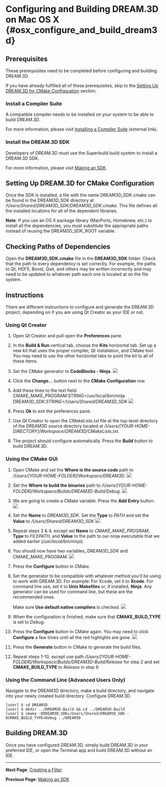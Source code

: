 Configuring and Building DREAM.3D on Mac OS X {#osx_configure_and_build_dream3d}
========

<a name="prerequisites">

## Prerequisites ##

</a>

These prerequisites need to be completed before configuring and building DREAM.3D.

If you have already fulfilled all of these prerequisites, skip to the [Setting Up DREAM.3D for CMake Configuration](#cmake_config) section.

<a name="compiler_suite">

### Install a Compiler Suite ###

</a>

A compatible compiler needs to be installed on your system to be able to build DREAM.3D.

For more information, please visit [Installing a Compiler Suite](http://dream3d.bluequartz.net/binaries/Help/DREAM3D/compiler_suite.html) (external link).

<a name="installing_sdk">

### Install the DREAM.3D SDK ###

</a>

Developers of DREAM.3D must use the Superbuild build system to install a DREAM.3D SDK.

For more information, please visit <a href="https://github.com/bluequartzsoftware/DREAM3DSuperbuild/blob/develop/docs/Making_an_SDK_OSX.md">Making an SDK</a>.

<a name="cmake_config">

## Setting Up DREAM.3D for CMake Configuration ##

</a>

Once the SDK is installed, a file with the name DREAM3D_SDK.cmake can be found in the DREAM3D_SDK directory at */Users/Shared/DREAM3D_SDK/DREAM3D_SDK.cmake*. This file defines all the installed locations for all of the dependent libraries.

**Note**: If you use an OS X package library (MacPorts, Homebrew, etc.) to install all the dependencies, you must substitute the appropriate paths instead of reusing the DREAM3D_SDK_ROOT variable.

## Checking Paths of Dependencies ##
Open the **DREAM3D_SDK.cmake** file in the **DREAM3D_SDK** folder.  Check that the path to every dependency is set correctly.  For example, the paths to Qt, HDF5, Boost, Qwt, and others may be written incorrectly and may need to be updated to whatever path each one is located at on the file system.

## Instructions ##
There are different instructions to configure and generate the DREAM.3D project, depending on if you are using Qt Creator as your IDE or not.

### Using Qt Creator ###
1. Open Qt Creator and pull open the **Preferences** pane.

2. In the **Build & Run** vertical tab, choose the **Kits** horizontal tab.  Set up a new kit that uses the proper compiler, Qt installation, and CMake tool.  You may need to use the other horizontal tabs to point the kit to all of these items.

3. Set the CMake generator to **CodeBlocks - Ninja**.
![](Images/OSX_qt_creator_kit_setup.png)

4. Click the **Change...** button next to the **CMake Configuration** row.

5. Add these lines to the text field:
	CMAKE_MAKE_PROGRAM:STRING=/usr/local/bin/ninja
DREAM3D_SDK:STRING=/Users/Shared/DREAM3D_SDK
![](Images/OSX_cmake_configuration_qt_creator.png)

6. Press **Ok** to exit the preferences pane.

7. Use Qt Creator to open the CMakeLists.txt file at the top-level directory of the DREAM3D source directory located at */Users/[YOUR-HOME-DIRECTORY]/Workspace/DREAM3D/CMakeLists.txt*.

8. The project should configure automatically.  Press the **Build** button to build DREAM.3D.

### Using the CMake GUI ###
1. Open CMake and set the **Where is the source code** path to */Users/[YOUR-HOME-FOLDER]/Workspace/DREAM3D*.
![](Images/OSX_source_code_path.png)

2. Set the **Where to build the binaries** path to */Users/[YOUR-HOME-FOLDER]/Workspace/Builds/DREAM3D-Build/Debug*.
![](Images/OSX_build_binaries_debug.png)

3. We are going to create a CMake variable.  Press the **Add Entry** button.
![](Images/OSX_add_entry.png)

4. Set the **Name** to *DREAM3D_SDK*.  Set the **Type** to *PATH* and set the **Value** to */Users/Shared/DREAM3D_SDK*
![](Images/OSX_create_cmake_variable.png)

5. Repeat steps 3 & 4, except set **Name** to *CMAKE_MAKE_PROGRAM*, **Type** to *FILEPATH*, and **Value** to the path to our ninja executable that we added earlier (*/usr/local/bin/ninja*).

6. You should now have two variables, DREAM3D_SDK and CMAKE_MAKE_PROGRAM.
![](Images/OSX_cmake_before_config.png)

7. Press the **Configure** button in CMake.

8. Set the generator to be compatible with whatever method you'll be using to work with DREAM.3D.  For example:
	For Xcode, set it to **Xcode**.
    For command line use, set it to **Unix Makefiles** or, if installed, **Ninja**.  Any generator can be used for command line, but these are the recommended ones.
    
	Make sure **Use default native compilers** is checked.
![](Images/OSX_generator.png)

9. When the configuration is finished, make sure that **CMAKE_BUILD_TYPE** is set to *Debug*.

10. Press the **Configure** button in CMake again.  You may need to click **Configure** a few times until all the red highlights are gone.
![](Images/OSX_cmake_after_config.png)

11. Press the **Generate** button in CMake to generate the build files.

12. Repeat steps 1-10, except use path */Users/[YOUR-HOME-FOLDER]/Workspace/Builds/DREAM3D-Build/Release* for step 2 and set **CMAKE_BUILD_TYPE** to *Release* in step 9.

### Using the Command Line (Advanced Users Only) ###
Navigate to the DREAM3D directory, make a build directory, and navigate into your newly created build directory.  Configure DREAM.3D.

	[user] $ cd DREAM3D
	[user] $ mkdir ../DREAM3D-Build && cd ../DREAM3D-Build
	[user] $ cmake -DDREAM3D_SDK=/Users/Shared/DREAM3D_SDK -DCMAKE_BUILD_TYPE=Debug ../DREAM3D

## Building DREAM.3D ##
Once you have configured DREAM.3D, simply build DREAM.3D in your preferred IDE, or open the Terminal app and build DREAM.3D without an IDE.

---
**Next Page**: [Creating a Filter](http://dream3d.bluequartz.net/binaries/Help/DREAM3D/creating_a_filter.html)

**Previous Page**: <a href="https://github.com/bluequartzsoftware/DREAM3DSuperbuild/blob/develop/docs/Making_an_SDK_OSX.md">Making an SDK</a>
